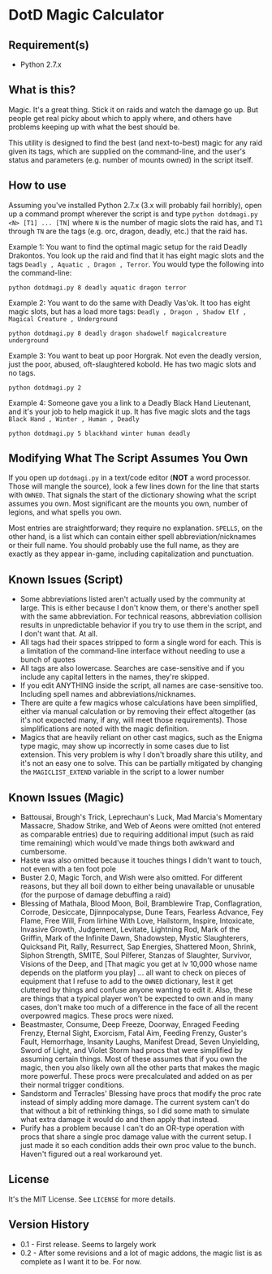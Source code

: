 DotD Magic Calculator
=====================

Requirement(s)
--------------
* Python 2.7.x

What is this?
-------------
Magic. It's a great thing. Stick it on raids and watch the damage go up. But
people get real picky about which to apply where, and others have problems
keeping up with what the best should be.

This utility is designed to find the best (and next-to-best) magic for any raid
given its tags, which are supplied on the command-line, and the user's status
and parameters (e.g. number of mounts owned) in the script itself.

How to use
----------
Assuming you've installed Python 2.7.x (3.x will probably fail horribly), open
up a command prompt wherever the script is and type `python dotdmagi.py <N> [T1] ... [TN]`
where `N` is the number of magic slots the raid has, and `T1` through `TN` are
the tags (e.g. orc, dragon, deadly, etc.) that the raid has.

Example 1: You want to find the optimal magic setup for the raid Deadly Drakontos.
You look up the raid and find that it has eight magic slots and
the tags `Deadly , Aquatic , Dragon , Terror`. You would type the following into
the command-line:

`python dotdmagi.py 8 deadly aquatic dragon terror`

Example 2: You want to do the same with Deadly Vas'ok. It too has eight magic
slots, but has a load more tags: `Deadly , Dragon , Shadow Elf , Magical Creature , Underground`

`python dotdmagi.py 8 deadly dragon shadowelf magicalcreature underground`

Example 3: You want to beat up poor Horgrak. Not even the deadly version, just
the poor, abused, oft-slaughtered kobold. He has two magic slots and no tags.

`python dotdmagi.py 2`

Example 4: Someone gave you a link to a Deadly Black Hand Lieutenant, and it's
your job to help magick it up. It has five magic slots and the tags `Black Hand , Winter , Human , Deadly`

`python dotdmagi.py 5 blackhand winter human deadly`

Modifying What The Script Assumes You Own
-----------------------------------------
If you open up `dotdmagi.py` in a text/code editor (**NOT** a word processor. Those
will mangle the source), look a few lines down for the line that starts with
`OWNED`. That signals the start of the dictionary showing what the script assumes
you own. Most significant are the mounts you own, number of legions, and what
spells you own.

Most entries are straightforward; they require no explanation. `SPELLS`, on the
other hand, is a list which can contain either spell abbreviation/nicknames or
their full name. You should probably use the full name, as they are exactly as
they appear in-game, including capitalization and punctuation.


Known Issues (Script)
---------------------

* Some abbreviations listed aren't actually used by the community at large. This
  is either because I don't know them, or there's another spell with the same
  abbreviation. For technical reasons, abbreviation collision results in
  unpredictable behavior if you try to use them in the script, and I don't want
  that. At all.
* All tags had their spaces stripped to form a single word for each. This is a 
  limitation of the command-line interface without needing to use a bunch of quotes
* All tags are also lowercase. Searches are case-sensitive and if you include any
  capital letters in the names, they're skipped.
* If you edit ANYTHING inside the script, all names are case-sensitive too.
  Including spell names and abbreviations/nicknames.
* There are quite a few magics whose calculations have been simplified, either
  via manual calculation or by removing their effect altogether (as it's not
  expected many, if any, will meet those requirements). Those simplifications
  are noted with the magic definition.
* Magics that are heavily reliant on other cast magics, such as the Enigma type
  magic, may show up incorrectly in some cases due to list extension. This
  very problem is why I don't broadly share this utility, and it's not an easy
  one to solve. This can be partially mitigated by changing the `MAGICLIST_EXTEND`
  variable in the script to a lower number
  
Known Issues (Magic)
---------------------
* Battousai, Brough's Trick, Leprechaun's Luck, Mad Marcia's Momentary Massacre, 
  Shadow Strike, and Web of Aeons were omitted (not entered as comparable entries)
  due to requiring additional imput (such as raid time remaining) which would've
  made things both awkward and cumbersome.
* Haste was also omitted because it touches things I didn't want to touch, not 
  even with a ten foot pole
* Buster 2.0, Magic Torch, and Wish were also omitted. For different reasons, but
  they all boil down to either being unavailable or unusable (for the purpose of
  damage debuffing a raid)
* Blessing of Mathala, Blood Moon, Boil, Bramblewire Trap, Conflagration, Corrode,
  Desiccate, Djinnpocalypse, Dune Tears, Fearless Advance, Fey Flame, Free Will,
  From Iirhine With Love, Hailstorm, Inspire, Intoxicate, Invasive Growth, Judgement,
  Levitate, Lightning Rod, Mark of the Griffin, Mark of the Infinite Dawn, Shadowstep,
  Mystic Slaughterers, Quicksand Pit, Rally, Resurrect, Sap Energies,
  Shattered Moon, Shrink, Siphon Strength, SMITE, Soul Pilferer, Stanzas of Slaughter,
  Survivor, Visions of the Deep, and [That magic you get at lv 10,000 whose name depends
  on the platform you play] ... all want to check on pieces of equipment that I
  refuse to add to the `OWNED` dictionary, lest it get cluttered by things and confuse
  anyone wanting to edit it. Also, these are things that a typical player won't be
  expected to own and in many cases, don't make too much of a difference in the face
  of all the recent overpowred magics. These procs were nixed.
* Beastmaster, Consume, Deep Freeze, Doorway, Enraged Feeding Frenzy, Eternal Sight,
  Exorcism, Fatal Aim, Feeding Frenzy, Guster's Fault, Hemorrhage, Insanity Laughs,
  Manifest Dread, Seven Unyielding, Sword of Light, and Violet Storm had procs that
  were simplified by assuming certain things. Most of these assumes that if you
  own the magic, then you also likely own all the other parts that makes the magic
  more powerful. These procs were precalculated and added on as per their normal
  trigger conditions.
* Sandstorm and Terracles' Blessing have procs that modify the proc rate instead
  of simply adding more damage. The current system can't do that without a bit
  of rethinking things, so I did some math to simulate what extra damage it would
  do and then apply that instead.
* Purify has a problem because I can't do an OR-type operation with procs that
  share a single proc damage value with the current setup. I just made it so
  each condition adds their own proc value to the bunch. Haven't figured out a
  real workaround yet.

License
-------
It's the MIT License. See `LICENSE` for more details.

Version History
---------------
* 0.1 - First release. Seems to largely work
* 0.2 - After some revisions and a lot of magic addons, the magic list is as
        complete as I want it to be. For now.
